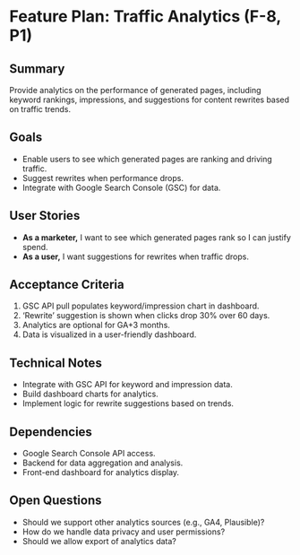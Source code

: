 # Feature Plan: Traffic Analytics (F-8, P1)

## Summary
Provide analytics on the performance of generated pages, including keyword rankings, impressions, and suggestions for content rewrites based on traffic trends.

## Goals
- Enable users to see which generated pages are ranking and driving traffic.
- Suggest rewrites when performance drops.
- Integrate with Google Search Console (GSC) for data.

## User Stories
- **As a marketer,** I want to see which generated pages rank so I can justify spend.
- **As a user,** I want suggestions for rewrites when traffic drops.

## Acceptance Criteria
1. GSC API pull populates keyword/impression chart in dashboard.
2. ‘Rewrite’ suggestion is shown when clicks drop 30% over 60 days.
3. Analytics are optional for GA+3 months.
4. Data is visualized in a user-friendly dashboard.

## Technical Notes
- Integrate with GSC API for keyword and impression data.
- Build dashboard charts for analytics.
- Implement logic for rewrite suggestions based on trends.

## Dependencies
- Google Search Console API access.
- Backend for data aggregation and analysis.
- Front-end dashboard for analytics display.

## Open Questions
- Should we support other analytics sources (e.g., GA4, Plausible)?
- How do we handle data privacy and user permissions?
- Should we allow export of analytics data? 